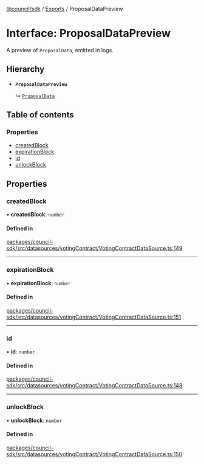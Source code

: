 [@council/sdk](../README.md) / [Exports](../modules.md) / ProposalDataPreview

# Interface: ProposalDataPreview

A preview of `ProposalData`, emitted in logs.

## Hierarchy

- **`ProposalDataPreview`**

  ↳ [`ProposalData`](ProposalData.md)

## Table of contents

### Properties

- [createdBlock](ProposalDataPreview.md#createdblock)
- [expirationBlock](ProposalDataPreview.md#expirationblock)
- [id](ProposalDataPreview.md#id)
- [unlockBlock](ProposalDataPreview.md#unlockblock)

## Properties

### createdBlock

• **createdBlock**: `number`

#### Defined in

[packages/council-sdk/src/datasources/votingContract/VotingContractDataSource.ts:149](https://github.com/element-fi/council-monorepo/blob/c29492c/packages/council-sdk/src/datasources/votingContract/VotingContractDataSource.ts#L149)

___

### expirationBlock

• **expirationBlock**: `number`

#### Defined in

[packages/council-sdk/src/datasources/votingContract/VotingContractDataSource.ts:151](https://github.com/element-fi/council-monorepo/blob/c29492c/packages/council-sdk/src/datasources/votingContract/VotingContractDataSource.ts#L151)

___

### id

• **id**: `number`

#### Defined in

[packages/council-sdk/src/datasources/votingContract/VotingContractDataSource.ts:148](https://github.com/element-fi/council-monorepo/blob/c29492c/packages/council-sdk/src/datasources/votingContract/VotingContractDataSource.ts#L148)

___

### unlockBlock

• **unlockBlock**: `number`

#### Defined in

[packages/council-sdk/src/datasources/votingContract/VotingContractDataSource.ts:150](https://github.com/element-fi/council-monorepo/blob/c29492c/packages/council-sdk/src/datasources/votingContract/VotingContractDataSource.ts#L150)
